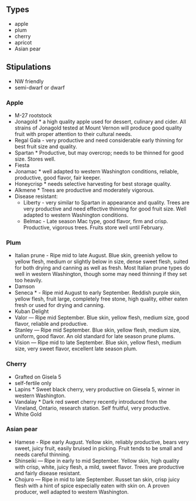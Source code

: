 ## Types
* apple
* plum
* cherry
* apricot
* Asian pear

## Stipulations
* NW friendly
* semi-dwarf or dwarf



### Apple
* M-27 rootstock
* Jonagold * a high quality apple used for dessert, culinary and cider. All strains of Jonagold tested at Mount Vernon will produce good quality fruit with proper attention to their cultural needs.
* Regal Gala - very productive and need considerable early thinning for best fruit size and quality.
* Spartan *  Productive, but may overcrop; needs to be thinned for good size. Stores well.
* Fiesta
* Jonamac * well adapted to western Washington conditions, reliable, productive, good flavor, fair keeper.
* Honeycrisp * needs selective harvesting for best storage quality. 
* Alkmene * Trees are productive and moderately vigorous.
* Disease resistant:
  * Liberty - very similar to Spartan in appearance and quality. Trees are very productive and need effective thinning for good fruit size. Well adapted to western Washington conditions.
  * Belmac - Late season Mac type, good flavor, firm and crisp. Productive, vigorous trees. Fruits store well until February.


### Plum
* Italian prune - Ripe mid to late August. Blue skin, greenish yellow to yellow flesh, medium or slightly below in size, dense sweet flesh, suited for both drying and canning as well as fresh. Most Italian prune types do well in western Washington, though some may need thinning if they set too heavily.
* Damson
* Seneca * - Ripe mid August to early September. Reddish purple skin, yellow flesh, fruit large, completely free stone, high quality, either eaten fresh or used for drying and canning.
* Kuban Delight
* Valor — Ripe mid September. Blue skin, yellow flesh, medium size, good flavor, reliable and productive.
* Stanley — Ripe mid September. Blue skin, yellow flesh, medium size, uniform, good flavor. An old standard for late season prune plums.
* Vision — Ripe mid to late September. Blue skin, yellow flesh, medium size, very sweet flavor, excellent late season plum.


### Cherry
* Grafted on Gisela 5
* self-fertile only
* Lapins * Sweet black cherry, very productive on Giesela 5, winner in western Washington.
* Vandalay * Dark red sweet cherry recently introduced from the Vineland, Ontario, research station. Self fruitful, very productive.
* White Gold


### Asian pear
* Hamese - Ripe early August. Yellow skin,
reliably productive, bears very sweet, juicy fruit, easily bruised in picking. Fruit tends to be small and needs careful thinning.
* Shinseiki — Ripe in early to mid September. Yellow skin, high quality with crisp, white, juicy flesh, a mild, sweet flavor. Trees are productive and fairly disease resistant.
* Chojuro — Ripe in mid to late September. Russet tan skin, crisp juicy flesh with a hint of spice especially eaten with skin on. A proven producer, well adapted to western Washington.

